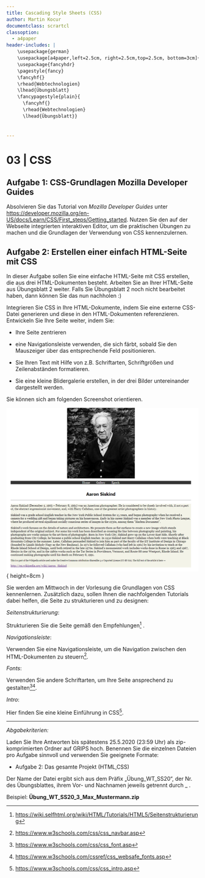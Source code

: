```yaml
---
title: Cascading Style Sheets (CSS)
author: Martin Kocur
documentclass: scrartcl
classoption:
  - a4paper
header-includes: |
    \usepackage{german} 
    \usepackage[a4paper,left=2.5cm, right=2.5cm,top=2.5cm, bottom=3cm]{geometry}
    \usepackage{fancyhdr}
    \pagestyle{fancy}
    \fancyhf{}
    \rhead{Webtechnologien}
    \lhead{Übungsblatt}
    \fancypagestyle{plain}{
      \fancyhf{}
      \rhead{Webtechnologien}
      \lhead{Übungsblatt}}


---
```



# 03 | CSS

## Aufgabe 1: CSS-Grundlagen Mozilla Developer Guides

Absolvieren Sie das Tutorial von _Mozilla Developer Guides_ unter https://developer.mozilla.org/en-US/docs/Learn/CSS/First_steps/Getting_started. Nutzen Sie den auf der Webseite integrierten interaktiven Editor, um die praktischen Übungen zu machen und die Grundlagen der Verwendung von CSS kennenzulernen.

## Aufgabe 2: Erstellen einer einfach HTML-Seite mit CSS

In dieser Aufgabe sollen Sie eine einfache HTML-Seite mit CSS erstellen, die aus drei HTML-Dokumenten besteht. Arbeiten Sie an Ihrer HTML-Seite aus Übungsblatt 2 weiter. Falls Sie Übungsblatt 2 noch nicht bearbeitet haben, dann können Sie das nun nachholen :) 

Integrieren Sie CSS in Ihre HTML-Dokumente, indem Sie eine externe CSS-Datei generieren und diese in den HTML-Dokumenten referenzieren. Entwickeln Sie Ihre Seite weiter, indem Sie:

- Ihre Seite zentrieren

- eine Navigationsleiste verwenden, die sich färbt, sobald Sie den Mauszeiger über das entsprechende Feld positionieren.

- Sie Ihren Text mit Hilfe von z.B. Schriftarten, Schriftgrößen und Zeilenabständen formatieren.

- Sie eine kleine Blidergalerie erstellen, in der drei Bilder untereinander dargestellt werden.

  

Sie können sich am folgenden Screenshot orientieren.

![](home.png){ height=8cm }



 Sie werden am Mittwoch in der Vorlesung die Grundlagen von CSS kennenlernen. Zusätzlich dazu, sollen Ihnen die nachfolgenden Tutorials dabei helfen, die Seite zu strukturieren und zu designen:



_Seitenstrukturierung_:

Strukturieren Sie die Seite gemäß den Empfehlungen[^1] .

_Navigationsleiste_:

Verwenden Sie eine Navigationsleiste, um die Navigation zwischen den HTML-Dokumenten zu steuern[^2].

_Fonts_:

Verwenden Sie andere Schriftarten, um Ihre Seite ansprechend zu gestalten[^3][^4].

_Intro_:

Hier finden Sie eine kleine Einführung in CSS[^6].



------

*Abgabekriterien:*

Laden Sie Ihre Antworten bis spätestens 25.5.2020 (23:59 Uhr) als zip-komprimierten Ordner auf GRIPS hoch.  Benennen Sie die einzelnen Dateien pro Aufgabe sinnvoll und verwenden Sie geeignete Formate:

- Aufgabe 2: Das gesamte Projekt (HTML,CSS)

Der Name der Datei ergibt sich aus dem Präfix „Übung_WT_SS20“, der Nr. des Übungsblattes, ihrem Vor- und Nachnamen jeweils getrennt durch _ .

 

Beispiel: **Übung_WT_SS20_3_Max_Mustermann.zip**

[^1]: https://wiki.selfhtml.org/wiki/HTML/Tutorials/HTML5/Seitenstrukturierung
[^2]: https://www.w3schools.com/css/css_navbar.asp
[^3]: https://www.w3schools.com/css/css_font.asp
[^4]: https://www.w3schools.com/cssref/css_websafe_fonts.asp
[^6]: https://www.w3schools.com/css/css_intro.asp